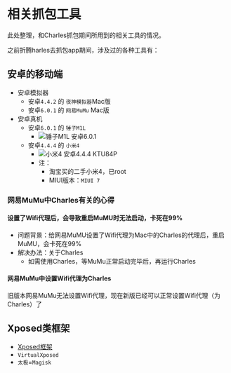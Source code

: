 # 相关抓包工具

此处整理，和Charles抓包期间所用到的相关工具的情况。

之前折腾harles去抓包app期间，涉及过的各种工具有：

## 安卓的移动端

* 安卓模拟器
  * 安卓`4.4.2` 的 `夜神模拟器`Mac版
  * 安卓`6.0.1` 的 `网易MuMu` Mac版
* 安卓真机
  * 安卓`6.0.1` 的 `锤子M1L`
    * ![锤子M1L 安卓6.0.1](../assets/img/android_6_0_1_smartisan_m1l.png)
  * 安卓`4.4.4` 的 `小米4`
    * ![小米4 安卓4.4.4 KTU84P](../assets/img/android_4_4_4_xiaomi_4.png)
    * 注：
      * 淘宝买的二手小米4，已root
      * MIUI版本：`MIUI 7`

### 网易MuMu中Charles有关的心得

#### 设置了Wifi代理后，会导致重启MuMU时无法启动，卡死在99%

* 问题背景：给网易MuMU设置了Wifi代理为Mac中的Charles的代理后，重启MuMU，会卡死在99%
* 解决办法：关于Charles
  * 如需使用Charles，等MuMu正常启动完毕后，再运行Charles

#### 网易MuMu中设置Wifi代理为Charles

旧版本网易MuMu无法设置Wifi代理，现在新版已经可以正常设置Wifi代理（为Charles）了

## Xposed类框架

* [Xposed框架](https://book.crifan.org/books/crack_assistant_xposed_framework/website/)
* `VirtualXposed`
* `太极`=`Magisk`
